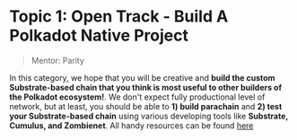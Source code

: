 # Topic 1: Open Track - Build A Polkadot Native Project
> Mentor: Parity

In this category, we hope that you will be creative and **build the custom Substrate-based chain that you think is most useful to other builders of the Polkadot ecosystem!**. We don't expect fully productional level of network, but at least, you should be able to **1) build parachain** and **2) test your Substrate-based chain** using various developing tools like **Substrate, Cumulus, and Zombienet**. All handy resources can be found [here](https://github.com/HackaDOT-East-Asia/Summer-HackaDOT-2023/tree/main/topics/topic1/docs)
